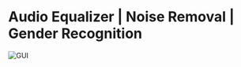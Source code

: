 # Audio Equalizer | Noise Removal | Gender Recognition
![GUI](https://github.com/JoeHamed/Audio-Equalizer-using-MATLAB/assets/170593331/b8b36e6f-c7c5-47fd-93a7-88c87b55e84e)
